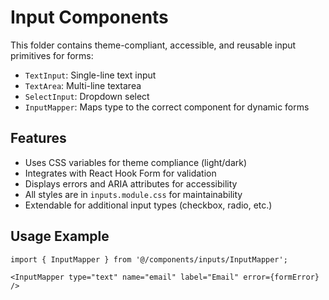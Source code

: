 # Input Components

This folder contains theme-compliant, accessible, and reusable input primitives for forms:

- `TextInput`: Single-line text input
- `TextArea`: Multi-line textarea
- `SelectInput`: Dropdown select
- `InputMapper`: Maps type to the correct component for dynamic forms

## Features
- Uses CSS variables for theme compliance (light/dark)
- Integrates with React Hook Form for validation
- Displays errors and ARIA attributes for accessibility
- All styles are in `inputs.module.css` for maintainability
- Extendable for additional input types (checkbox, radio, etc.)

## Usage Example
```tsx
import { InputMapper } from '@/components/inputs/InputMapper';

<InputMapper type="text" name="email" label="Email" error={formError} />
```
